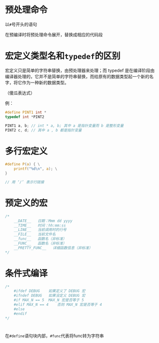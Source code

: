 # 预处理命令

以`#`号开头的语句

在预编译时将预处理命令展开，替换成相应的代码段

# 宏定义类型名和`typedef`的区别

宏定义只是简单的字符串替换，由预处理器来处理；而 typedef 是在编译阶段由编译器处理的，它并不是简单的字符串替换，而给原有的数据类型起一个新的名字，将它作为一种新的数据类型。

（傻瓜表达式）

例：

``` c
#define PINT1 int *
typedef int *PINT2

PINT1 a, b; // int * a, b; 其中 a 是指针变量而 b 是整形变量
PINT2 c, d; // 其中 a , b 都是指针变量
```

# 多行宏定义

```c
#define P(a) { \
	printf("%d\n", a); \
}

// 用 ‘/’ 表示行链接 
```

# 预定义的宏

```c
/*
	__DATE__   日期：Mmm dd yyyy
	__TIME__   时间：hh:mm:ss
	__LINE__   当前调用时的行号
	__FILE__   当前文件名
	__func__   函数名（非标准）
	__FUNC__   函数名（非标准）
	__PRETTY_FUNC__   详细函数信息（非标准）
*/
```

# 条件式编译

```c
/*
	#ifdef DEBUG    如果定义了 DEBUG 宏
	#ifndef DEBUG	如果没定义 DEBUG 宏
	#if MAX_N == 5	MAX_N 宏是否等于 5
	#elif MAX_N == 4	否则 MAX_N 宏是否等于 4
	#else
	#endif
*/
```

# #

在`#define`语句块内部，`#func`代表将func转为字符串